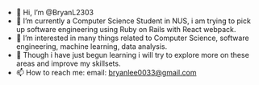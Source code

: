 - 👋 Hi, I’m @BryanL2303
- 🌱 I’m currently a Computer Science Student in NUS, i am trying to pick up software engineering using Ruby on Rails with React webpack.
- 👀 I’m interested in many things related to Computer Science, software engineering, machine learning, data analysis. 
- 💞️ Though i have just begun learning i will try to explore more on these areas and improve my skillsets.
- 📫 How to reach me: 
     email: bryanlee0033@gmail.com

<!---
BryanL2303/BryanL2303 is a ✨ special ✨ repository because its `README.md` (this file) appears on your GitHub profile.
You can click the Preview link to take a look at your changes.
--->
